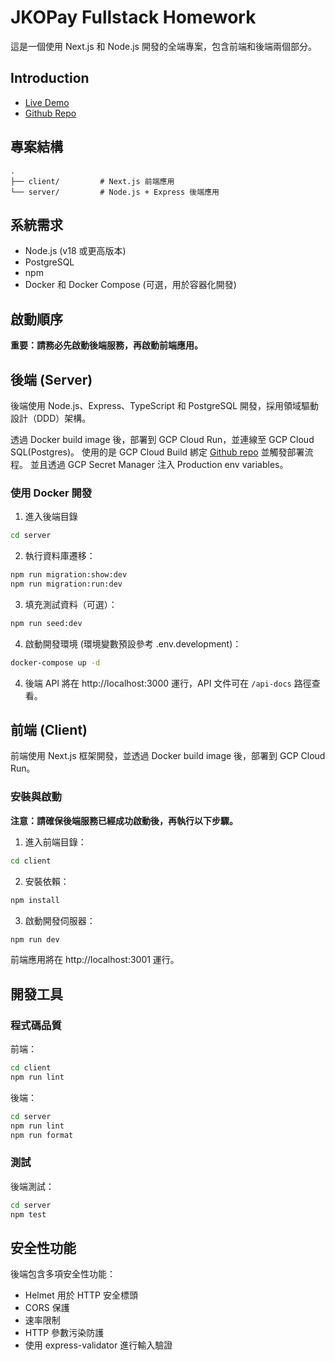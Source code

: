 # JKOPay Fullstack Homework

這是一個使用 Next.js 和 Node.js 開發的全端專案，包含前端和後端兩個部分。

## Introduction

- [Live Demo](https://jkopay-fullstack-client-261573009903.asia-east1.run.app/donations)
- [Github Repo](https://github.com/jack8966/JKOPay_FullStack)

## 專案結構

```
.
├── client/         # Next.js 前端應用
└── server/         # Node.js + Express 後端應用
```

## 系統需求

- Node.js (v18 或更高版本)
- PostgreSQL
- npm
- Docker 和 Docker Compose (可選，用於容器化開發)

## 啟動順序

**重要：請務必先啟動後端服務，再啟動前端應用。**

## 後端 (Server)

後端使用 Node.js、Express、TypeScript 和 PostgreSQL 開發，採用領域驅動設計（DDD）架構。

透過 Docker build image 後，部署到 GCP Cloud Run，並連線至 GCP Cloud SQL(Postgres)。
使用的是 GCP Cloud Build 綁定 [Github repo](https://github.com/jack8966/JKOPay_FullStack) 並觸發部署流程。
並且透過 GCP Secret Manager 注入 Production env variables。

### 使用 Docker 開發

1. 進入後端目錄

```bash
cd server
```

2. 執行資料庫遷移：

```bash
npm run migration:show:dev
npm run migration:run:dev
```

3. 填充測試資料（可選）：

```bash
npm run seed:dev
```

4. 啟動開發環境 (環境變數預設參考 .env.development)：

```bash
docker-compose up -d
```

4. 後端 API 將在 http://localhost:3000 運行，API 文件可在 `/api-docs` 路徑查看。

## 前端 (Client)

前端使用 Next.js 框架開發，並透過 Docker build image 後，部署到 GCP Cloud Run。

### 安裝與啟動

**注意：請確保後端服務已經成功啟動後，再執行以下步驟。**

1. 進入前端目錄：

```bash
cd client
```

2. 安裝依賴：

```bash
npm install
```

3. 啟動開發伺服器：

```bash
npm run dev
```

前端應用將在 http://localhost:3001 運行。

## 開發工具

### 程式碼品質

前端：

```bash
cd client
npm run lint
```

後端：

```bash
cd server
npm run lint
npm run format
```

### 測試

後端測試：

```bash
cd server
npm test
```

## 安全性功能

後端包含多項安全性功能：

- Helmet 用於 HTTP 安全標頭
- CORS 保護
- 速率限制
- HTTP 參數污染防護
- 使用 express-validator 進行輸入驗證
